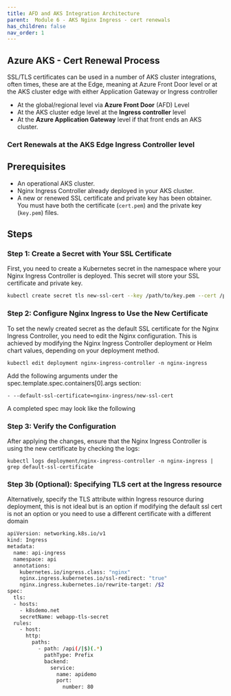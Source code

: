 ```yaml
---
title: AFD and AKS Integration Architecture
parent:  Module 6 - AKS Nginx Ingress - cert renewals
has_children: false
nav_order: 1
---
```


## Azure AKS - Cert Renewal Process

SSL/TLS certificates can be used in a number of AKS cluster integrations, often times, these are at the Edge, meaning at Azure Front Door level or at the AKS cluster edge with either Application Gateway or Ingress controller

- At the global/regional level via **Azure Front Door** (AFD) Level
- At the AKS cluster edge level at the **Ingress controller** level
- At the **Azure Application Gateway** level if that front ends an AKS cluster.


### Cert Renewals at the AKS Edge Ingress Controller level

## Prerequisites

- An operational AKS cluster.
- Nginx Ingress Controller already deployed in your AKS cluster.
- A new or renewed SSL certificate and private key has been obtainer. You must have both the certificate (`cert.pem`) and the private key (`key.pem`) files.

## Steps

### Step 1: Create a Secret with Your SSL Certificate

First, you need to create a Kubernetes secret in the namespace where your Nginx Ingress Controller is deployed. This secret will store your SSL certificate and private key.

```bash
kubectl create secret tls new-ssl-cert --key /path/to/key.pem --cert /path/to/cert.pem -n nginx-ingress
```

### Step 2: Configure Nginx Ingress to Use the New Certificate
To set the newly created secret as the default SSL certificate for the Nginx Ingress Controller, you need to edit the Nginx configuration. This is achieved by modifying the Nginx Ingress Controller deployment or Helm chart values, depending on your deployment method.

```
kubectl edit deployment nginx-ingress-controller -n nginx-ingress
```
Add the following arguments under the spec.template.spec.containers[0].args section:
```
- --default-ssl-certificate=nginx-ingress/new-ssl-cert
```

A completed spec may look like the following

### Step 3: Verify the Configuration
After applying the changes, ensure that the Nginx Ingress Controller is using the new certificate by checking the logs:
```
kubectl logs deployment/nginx-ingress-controller -n nginx-ingress | grep default-ssl-certificate
```

### Step 3b (Optional): Specifying TLS cert at the Ingress resource
Alternatively, specify the TLS attribute within Ingress resource during deployment, this is not ideal but is an option if modifying the default ssl cert is not an option or you need to use a different certificate with a different domain
```bash
apiVersion: networking.k8s.io/v1
kind: Ingress
metadata:
  name: api-ingress
  namespace: api
  annotations:
    kubernetes.io/ingress.class: "nginx"
    nginx.ingress.kubernetes.io/ssl-redirect: "true"
    nginx.ingress.kubernetes.io/rewrite-target: /$2
spec:
  tls:
  - hosts:
    - k8sdemo.net
    secretName: webapp-tls-secret
  rules:
    - host: 
      http:
        paths:
          - path: /api(/|$)(.*)
            pathType: Prefix
            backend:
              service:
                name: apidemo
                port:
                  number: 80
```





